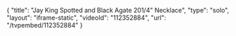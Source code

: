 {
    "title": "Jay King Spotted and Black Agate 201\/4\" Necklace",
    "type": "solo",
    "layout": "iframe-static",
    "videoId": "112352884",
    "url": "\/tvpembed\/112352884"
}